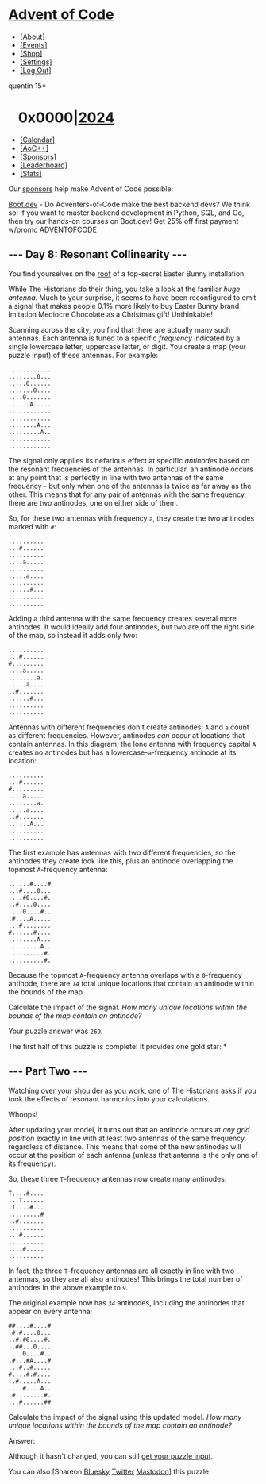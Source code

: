 # [Advent of Code](/)

-   [\[About\]](/2024/about)
-   [\[Events\]](/2024/events)
-   <a href="https://cottonbureau.com/people/advent-of-code"
    target="_blank">[Shop]</a>
-   [\[Settings\]](/2024/settings)
-   [\[Log Out\]](/2024/auth/logout)

quentin <span class="star-count">15\*</span>

#    <span class="title-event-wrap">0x0000|</span>[2024](/2024)<span class="title-event-wrap"></span>

-   [\[Calendar\]](/2024)
-   [\[AoC++\]](/2024/support)
-   [\[Sponsors\]](/2024/sponsors)
-   [\[Leaderboard\]](/2024/leaderboard)
-   [\[Stats\]](/2024/stats)

Our [sponsors](/2024/sponsors) help make Advent of Code possible:

<a
href="/2024/sponsors/redirect?url=https%3A%2F%2Fwww%2Eboot%2Edev%3Fpromo%3DADVENTOFCODE"
target="_blank"
onclick="if(ga)ga(&#39;send&#39;,&#39;event&#39;,&#39;sponsor&#39;,&#39;sidebar&#39;,this.href);"
rel="noopener">Boot.dev</a> - Do Adventers-of-Code make the best backend
devs? We think so! If you want to master backend development in Python,
SQL, and Go, then try our hands-on courses on Boot.dev! Get 25% off
first payment w/promo ADVENTOFCODE

## --- Day 8: Resonant Collinearity ---

You find yourselves on the [roof](/2016/day/25) of a top-secret Easter
Bunny installation.

While The Historians do their thing, you take a look at the familiar
*huge antenna*. Much to your surprise, it seems to have been
reconfigured to emit a signal that makes people 0.1% more likely to buy
Easter Bunny brand
<span title="They could have imitated delicious chocolate, but the mediocre chocolate is WAY easier to imitate.">Imitation
Mediocre</span> Chocolate as a Christmas gift! Unthinkable!

Scanning across the city, you find that there are actually many such
antennas. Each antenna is tuned to a specific *frequency* indicated by a
single lowercase letter, uppercase letter, or digit. You create a map
(your puzzle input) of these antennas. For example:

    ............
    ........0...
    .....0......
    .......0....
    ....0.......
    ......A.....
    ............
    ............
    ........A...
    .........A..
    ............
    ............

The signal only applies its nefarious effect at specific *antinodes*
based on the resonant frequencies of the antennas. In particular, an
antinode occurs at any point that is perfectly in line with two antennas
of the same frequency - but only when one of the antennas is twice as
far away as the other. This means that for any pair of antennas with the
same frequency, there are two antinodes, one on either side of them.

So, for these two antennas with frequency `a`, they create the two
antinodes marked with `#`:

    ..........
    ...#......
    ..........
    ....a.....
    ..........
    .....a....
    ..........
    ......#...
    ..........
    ..........

Adding a third antenna with the same frequency creates several more
antinodes. It would ideally add four antinodes, but two are off the
right side of the map, so instead it adds only two:

    ..........
    ...#......
    #.........
    ....a.....
    ........a.
    .....a....
    ..#.......
    ......#...
    ..........
    ..........

Antennas with different frequencies don't create antinodes; `A` and `a`
count as different frequencies. However, antinodes *can* occur at
locations that contain antennas. In this diagram, the lone antenna with
frequency capital `A` creates no antinodes but has a
lowercase-`a`-frequency antinode at its location:

    ..........
    ...#......
    #.........
    ....a.....
    ........a.
    .....a....
    ..#.......
    ......A...
    ..........
    ..........

The first example has antennas with two different frequencies, so the
antinodes they create look like this, plus an antinode overlapping the
topmost `A`-frequency antenna:

    ......#....#
    ...#....0...
    ....#0....#.
    ..#....0....
    ....0....#..
    .#....A.....
    ...#........
    #......#....
    ........A...
    .........A..
    ..........#.
    ..........#.

Because the topmost `A`-frequency antenna overlaps with a `0`-frequency
antinode, there are *`14`* total unique locations that contain an
antinode within the bounds of the map.

Calculate the impact of the signal. *How many unique locations within
the bounds of the map contain an antinode?*

Your puzzle answer was `269`.

The first half of this puzzle is complete! It provides one gold star: \*

## --- Part Two ---

Watching over your shoulder as you work, one of The Historians asks if
you took the effects of resonant harmonics into your calculations.

Whoops!

After updating your model, it turns out that an antinode occurs at *any
grid position* exactly in line with at least two antennas of the same
frequency, regardless of distance. This means that some of the new
antinodes will occur at the position of each antenna (unless that
antenna is the only one of its frequency).

So, these three `T`-frequency antennas now create many antinodes:

    T....#....
    ...T......
    .T....#...
    .........#
    ..#.......
    ..........
    ...#......
    ..........
    ....#.....
    ..........

In fact, the three `T`-frequency antennas are all exactly in line with
two antennas, so they are all also antinodes! This brings the total
number of antinodes in the above example to *`9`*.

The original example now has *`34`* antinodes, including the antinodes
that appear on every antenna:

    ##....#....#
    .#.#....0...
    ..#.#0....#.
    ..##...0....
    ....0....#..
    .#...#A....#
    ...#..#.....
    #....#.#....
    ..#.....A...
    ....#....A..
    .#........#.
    ...#......##

Calculate the impact of the signal using this updated model. *How many
unique locations within the bounds of the map contain an antinode?*

Answer:

Although it hasn't changed, you can still
<a href="8/input" target="_blank">get your puzzle input</a>.

You can also <span class="share">\[Share<span class="share-content">on
<a
href="https://bsky.app/intent/compose?text=I%27ve+completed+Part+One+of+%22Resonant+Collinearity%22+%2D+Day+8+%2D+Advent+of+Code+2024+%23AdventOfCode+https%3A%2F%2Fadventofcode%2Ecom%2F2024%2Fday%2F8"
target="_blank">Bluesky</a> <a
href="https://twitter.com/intent/tweet?text=I%27ve+completed+Part+One+of+%22Resonant+Collinearity%22+%2D+Day+8+%2D+Advent+of+Code+2024&amp;url=https%3A%2F%2Fadventofcode%2Ecom%2F2024%2Fday%2F8&amp;related=ericwastl&amp;hashtags=AdventOfCode"
target="_blank">Twitter</a> <a href="javascript:void(0);"
onclick="var ms; try{ms=localStorage.getItem(&#39;mastodon.server&#39;)}finally{} if(typeof ms!==&#39;string&#39;)ms=&#39;&#39;; ms=prompt(&#39;Mastodon Server?&#39;,ms); if(typeof ms===&#39;string&#39; &amp;&amp; ms.length){this.href=&#39;https://&#39;+ms+&#39;/share?text=I%27ve+completed+Part+One+of+%22Resonant+Collinearity%22+%2D+Day+8+%2D+Advent+of+Code+2024+%23AdventOfCode+https%3A%2F%2Fadventofcode%2Ecom%2F2024%2Fday%2F8&#39;;try{localStorage.setItem(&#39;mastodon.server&#39;,ms);}finally{}}else{return false;}"
target="_blank">Mastodon</a></span>\]</span> this puzzle.
